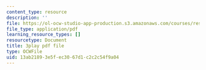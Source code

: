 ```yaml
---
content_type: resource
description: ''
file: https://ol-ocw-studio-app-production.s3.amazonaws.com/courses/res-18-005-highlights-of-calculus-spring-2010/13ab21893e5fec3067d1c2c2c54f9a04_N4ceWhmXxcs.pdf
file_type: application/pdf
learning_resource_types: []
resourcetype: Document
title: 3play pdf file
type: OCWFile
uid: 13ab2189-3e5f-ec30-67d1-c2c2c54f9a04
---
```

